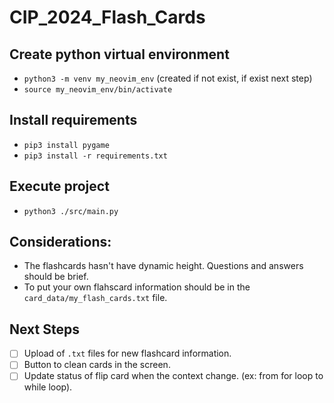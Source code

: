 # CIP_2024_Flash_Cards

## Create python virtual environment
* `python3 -m venv my_neovim_env` (created if not exist, if exist next step)
* `source my_neovim_env/bin/activate`

## Install requirements 
* `pip3 install pygame`
* `pip3 install -r requirements.txt`

## Execute project
* `python3 ./src/main.py`

## Considerations:
* The flashcards hasn't have dynamic height. Questions and answers should be brief.
* To put your own flahscard information should be in the `card_data/my_flash_cards.txt` file.

## Next Steps

- [ ] Upload of `.txt` files for new flashcard information.
- [ ] Button to clean cards in the screen.
- [ ] Update status of flip card when the context change. (ex: from for loop to while loop).